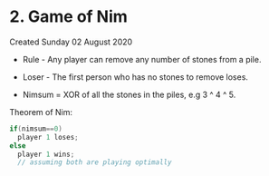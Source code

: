 # 2. Game of Nim
Created Sunday 02 August 2020

* Rule - Any player can remove any number of stones from a pile.
* Loser - The first person who has no stones to remove loses.



* Nimsum = XOR of all the stones in the piles, e.g 3 ^ 4 ^ 5.


Theorem of Nim:
```cpp
if(nimsum==0)
  player 1 loses;
else
  player 1 wins;
  // assuming both are playing optimally
```
